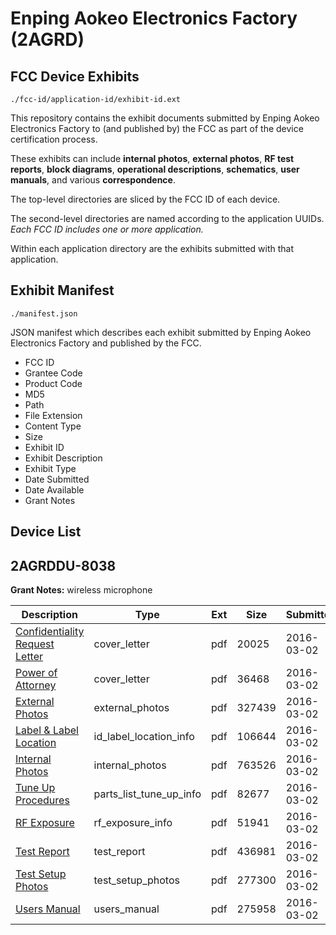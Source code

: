 # Enping Aokeo Electronics Factory (2AGRD)
## FCC Device Exhibits

```
./fcc-id/application-id/exhibit-id.ext
```

This repository contains the exhibit documents submitted by Enping Aokeo Electronics Factory to (and published by) the FCC as part of the device certification process.

These exhibits can include **internal photos**, **external photos**, **RF test reports**, **block diagrams**, **operational descriptions**, **schematics**, **user manuals**, and various **correspondence**.

The top-level directories are sliced by the FCC ID of each device.

The second-level directories are named according to the application UUIDs. *Each FCC ID includes one or more application.*

Within each application directory are the exhibits submitted with that application. 

## Exhibit Manifest

```
./manifest.json
```

JSON manifest which describes each exhibit submitted by Enping Aokeo Electronics Factory and published by the FCC.

- FCC ID
- Grantee Code
- Product Code
- MD5
- Path
- File Extension
- Content Type
- Size
- Exhibit ID
- Exhibit Description
- Exhibit Type
- Date Submitted
- Date Available
- Grant Notes

## Device List
## 2AGRDDU-8038
**Grant Notes:** wireless microphone

| Description | Type | Ext | Size | Submitted | Available |
| ----------- | ---- | --- | ---- | --------- | --------- |
| [Confidentiality Request Letter](2AGRDDU-8038/ab5b5dc91c0ce4ba44f68b64c6092c85/2917699.pdf) | cover_letter | pdf | 20025 | 2016-03-02 | 2016-03-02 |
| [Power of Attorney](2AGRDDU-8038/ab5b5dc91c0ce4ba44f68b64c6092c85/2917700.pdf) | cover_letter | pdf | 36468 | 2016-03-02 | 2016-03-02 |
| [External Photos](2AGRDDU-8038/ab5b5dc91c0ce4ba44f68b64c6092c85/2917696.pdf) | external_photos | pdf | 327439 | 2016-03-02 | 2016-03-02 |
| [Label & Label Location](2AGRDDU-8038/ab5b5dc91c0ce4ba44f68b64c6092c85/2917698.pdf) | id_label_location_info | pdf | 106644 | 2016-03-02 | 2016-03-02 |
| [Internal Photos](2AGRDDU-8038/ab5b5dc91c0ce4ba44f68b64c6092c85/2917697.pdf) | internal_photos | pdf | 763526 | 2016-03-02 | 2016-03-02 |
| [Tune Up Procedures](2AGRDDU-8038/ab5b5dc91c0ce4ba44f68b64c6092c85/2917704.pdf) | parts_list_tune_up_info | pdf | 82677 | 2016-03-02 | 2016-03-02 |
| [RF Exposure](2AGRDDU-8038/ab5b5dc91c0ce4ba44f68b64c6092c85/2917701.pdf) | rf_exposure_info | pdf | 51941 | 2016-03-02 | 2016-03-02 |
| [Test Report](2AGRDDU-8038/ab5b5dc91c0ce4ba44f68b64c6092c85/2917702.pdf) | test_report | pdf | 436981 | 2016-03-02 | 2016-03-02 |
| [Test Setup Photos](2AGRDDU-8038/ab5b5dc91c0ce4ba44f68b64c6092c85/2917703.pdf) | test_setup_photos | pdf | 277300 | 2016-03-02 | 2016-03-02 |
| [Users Manual](2AGRDDU-8038/ab5b5dc91c0ce4ba44f68b64c6092c85/2917705.pdf) | users_manual | pdf | 275958 | 2016-03-02 | 2016-03-02 |
